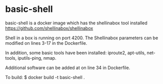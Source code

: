 # basic-shell

basic-shell is a docker image which has the shellinabox tool installed https://github.com/shellinabox/shellinabox

Shell in a box is running on port 4200.
The Shellinabox parameters can be modified on lines 3-17 in the Dockerfile.

In addition, some basic tools have been installed: iproute2, apt-utils, net-tools, iputils-ping, nmap.

Additional software can be added at on line 34 in Dockerfile.

To build: $ docker build -t basic-shell .
